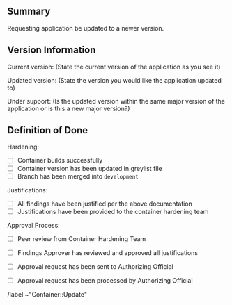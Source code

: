 ## Summary

Requesting application be updated to a newer version.



## Version Information

Current version: (State the current version of the application as you see it)

Updated version: (State the version you would like the application updated to)

Under support: (Is the updated version within the same major version of the application or is this a new major version?)


## Definition of Done
Hardening:
- [ ] Container builds successfully
- [ ] Container version has been updated in greylist file
- [ ] Branch has been merged into `development`

Justifications:
- [ ] All findings have been justified per the above documentation
- [ ] Justifications have been provided to the container hardening team

Approval Process:
- [ ] Peer review from Container Hardening Team
- [ ] Findings Approver has reviewed and approved all justifications
- [ ] Approval request has been sent to Authorizing Official
- [ ] Approval request has been processed by Authorizing Official



/label ~"Container::Update"